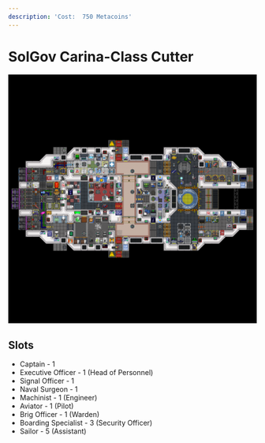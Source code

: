 ```yaml
---
description: 'Cost:  750 Metacoins'
---
```


# SolGov Carina-Class Cutter

![](<../.gitbook/assets/image (25).png>)

## Slots

* Captain - 1
* Executive Officer - 1 (Head of Personnel)
* Signal Officer - 1
* Naval Surgeon - 1
* Machinist - 1 (Engineer)
* Aviator - 1 (Pilot)
* Brig Officer - 1 (Warden)
* Boarding Specialist - 3 (Security Officer)
* Sailor - 5 (Assistant)
